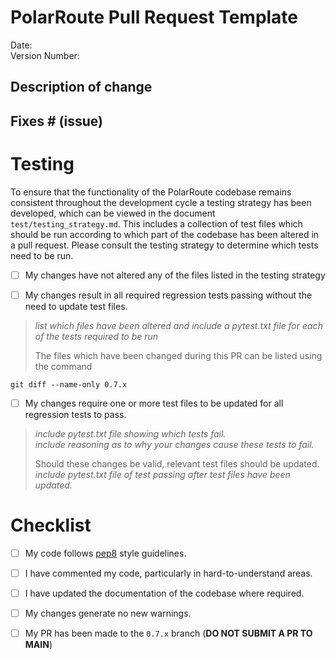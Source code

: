 # PolarRoute Pull Request Template

Date: <!--- Include date PR was created -->   
Version Number: <!--- Include version number of PolarRoute the PR will be included in (e.g. 1.0 -> 1.1) -->   
 
## Description of change
<!--- Describe your changes in detail -->

## Fixes # (issue)
<!--- If this PR adds functionality or resolves problems associated with an issue on GitHub, please include a link to the issue -->

# Testing
To ensure that the functionality of the PolarRoute codebase remains consistent throughout the development cycle a testing strategy has been developed, which can be viewed in the document `test/testing_strategy.md`. 
This includes a collection of test files which should be run according to which part of the codebase has been altered in a pull request. Please consult the testing strategy to determine which tests need to be run. 

- [ ] My changes have not altered any of the files listed in the testing strategy

- [ ] My changes result in all required regression tests passing without the need to update test files.  
  
> *list which files have been altered and include a pytest.txt file for each of
> the tests required to be run*
>
> The files which have been changed during this PR can be listed using the command

    git diff --name-only 0.7.x

- [ ] My changes require one or more test files to be updated for all regression tests to pass.   

> *include pytest.txt file showing which tests fail.*  
> *include reasoning as to why your changes cause these tests to fail.* 
>
> Should these changes be valid, relevant test files should be updated.  
> *include pytest.txt file of test passing after test files have been updated.*

# Checklist

- [ ] My code follows [pep8](https://peps.python.org/pep-0008/) style guidelines.  
- [ ] I have commented my code, particularly in hard-to-understand areas.  
- [ ] I have updated the documentation of the codebase where required.  
- [ ] My changes generate no new warnings.   
- [ ] My PR has been made to the `0.7.x` branch (**DO NOT SUBMIT A PR TO MAIN**)  

   
